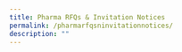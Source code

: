 ```yaml
---
title: Pharma RFQs & Invitation Notices
permalink: /pharmarfqsninvitationnotices/
description: ""
---
```

